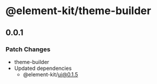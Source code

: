 # @element-kit/theme-builder

## 0.0.1

### Patch Changes

- theme-builder
- Updated dependencies
  - @element-kit/ui@0.1.5
